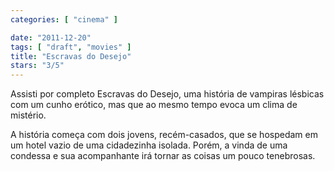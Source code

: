 ```yaml
---
categories: [ "cinema" ]

date: "2011-12-20"
tags: [ "draft", "movies" ]
title: "Escravas do Desejo"
stars: "3/5"
---
```

Assisti por completo Escravas do Desejo, uma história de vampiras lésbicas com um cunho erótico, mas que ao mesmo tempo evoca um clima de mistério.

A história começa com dois jovens, recém-casados, que se hospedam em um hotel vazio de uma cidadezinha isolada. Porém, a vinda de uma condessa e sua acompanhante irá tornar as coisas um pouco tenebrosas.



